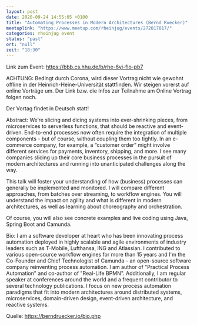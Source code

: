 ```yaml
---
layout: post
date: 2020-09-24 14:55:05 +0100
title: "Automating Processes in Modern Architectures (Bernd Ruecker)"
meetuplink: "https://www.meetup.com/rheinjug/events/272817017/"
categories: rheinjug event
status: "past"
ort: "null"
zeit: "18:30"
---
```


Link zum Event: <a href="https://bbb.cs.hhu.de/b/rhe-6yi-flo-pb7" class="linkified">https://bbb.cs.hhu.de/b/rhe-6yi-flo-pb7</a>
 
ACHTUNG: Bedingt durch Corona, wird dieser Vortrag nicht wie gewohnt offline in der Heinrich-Heine-Universität stattfinden. Wir steigen vorerst auf online Vorträge um. Der Link bzw. die Infos zur Teilnahme am Online Vortrag folgen noch.
 
Der Vortag findet in Deutsch statt!
 
Abstract:
We’re slicing and dicing systems into ever-shrinking pieces, from microservices to serverless functions, that should be reactive and event-driven. End-to-end processes now often require the integration of multiple components - but of course, without coupling them too tightly. In an e-commerce company, for example, a “customer order” might involve different services for payments, inventory, shipping, and more. I see many companies slicing up their core business processes in the pursuit of modern architectures and running into unanticipated challenges along the way.
 
This talk will foster your understanding of how (business) processes can generally be implemented and monitored. I will compare different approaches, from batches over streaming, to workflow engines. You will understand the impact on agility and what is different in modern architectures, as well as learning about choreography and orchestration.
 
Of course, you will also see concrete examples and live coding using Java, Spring Boot and Camunda.
 
Bio:
I am a software developer at heart who has been innovating process automation deployed in highly scalable and agile environments of industry leaders such as T-Mobile, Lufthansa, ING and Atlassian. I contributed to various open-source workflow engines for more than 15 years and I'm the Co-Founder and Chief Technologist of Camunda – an open-source software company reinventing process automation. I am author of "Practical Process Automation" and co-author of "Real-Life BPMN". Additionally, I am regular speaker at conferences around the world and a frequent contributor to several technology publications. I focus on new process automation paradigms that fit into modern architectures around distributed systems, microservices, domain-driven design, event-driven architecture, and reactive systems.
 
Quelle: <a href="https://berndruecker.io/bio.php" class="linkified">https://berndruecker.io/bio.php</a>
 
